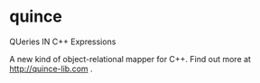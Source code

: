 quince
======

QUeries IN C++ Expressions

A new kind of object-relational mapper for C++.  Find out more at http://quince-lib.com .
